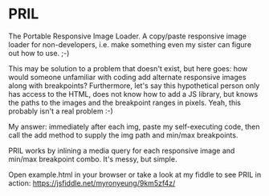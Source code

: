 # PRIL
The Portable Responsive Image Loader. A copy/paste responsive image loader for non-developers, i.e. make something even my sister can figure out how to use. ;-)

This may be solution to a problem that doesn't exist, but here goes: how would someone unfamiliar with coding add alternate responsive images along with breakpoints? Furthermore, let's say this hypothetical person only has access to the HTML, does not know how to add a JS library, but knows the paths to the images and the breakpoint ranges in pixels. Yeah, this probably isn't a real problem :-)

My answer: immediately after each img, paste my self-executing code, then call the add method to supply the img path and min/max breakpoints.

PRIL works by inlining a media query for each responsive image and min/max breakpoint combo. It's messy, but simple.

Open example.html in your browser or take a look at my fiddle to see PRIL in action: https://jsfiddle.net/myronyeung/9km5zf4z/
